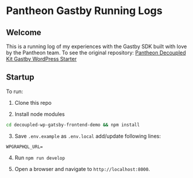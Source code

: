 # Pantheon Gastby Running Logs

## Welcome

This is a running log of my experiences with the Gastby SDK built with love by the Pantheon team. To see the original repository: [Pantheon Decoupled Kit Gastby WordPress Starter](https://github.com/pantheon-systems/gatsby-wordpress-starter)

## Startup

To run:

1. Clone this repo

2. Install node modules

```bash
cd decoupled-wp-gatsby-frontend-demo && npm install
```

3. Save `.env.example` as `.env.local` add/update following lines:

```
WPGRAPHQL_URL=
```

4. Run `npm run develop`

5. Open a browser and navigate to `http://localhost:8000`.
